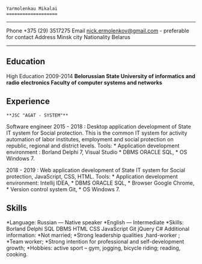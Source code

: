  	Yarmolenkau Mikalai
    ===================

-------------------     --------------------------------------------------------
Phone                        +375 (29) 3517275
Email                        nick.ermolenkov@gmail.com  - preferable for contact
Address                      Minsk city
Nationality                  Belarus
-------------------     --------------------------------------------------------

Education
---------
High Education
2009-2014	**Belorussian State University of informatics and radio**
            **electronics Faculty of computer systems and networks**


Experience
----------

	**JSC "AGAT - SYSTEM"**

Software engineer
2015 - 2018
:      Desktop application development of State IT system for Social protection. 
       This is the common IT system for activity automation of labor institutes,
	   employment and social protection on republic, regional and district levels.
       Tools:
         *	Application development environment : Borland Delphi 7, Visual Studio
         *	DBMS ORACLE SQL,
         *	ОS Windows 7.


2018 - 2019
:      Web application development of State IT system for Social protection, JavaScript, CSS, HTML.
       Tools:
          *	Application development environment: Intellij IDEA,
          *	DBMS ORACLE SQL,
          *	Browser Google Chrome,
          *	Version control system Git,
          *	ОS Windows 7.


	
Skills
----------
*Language:	Russian — Native speaker
*English — Intermediate 
*Skills:	Borland Delphi  SQL  DBMS  HTML  CSS  JavaScript  Git  jQuery  C#
Additional information:
*Not married;
*Strong leadership qualities ,hard-worker ;
*Team worker;
*Strong intention for professional and self-development growth;
*Hobbies: active sport – gym, jogging, bicycle riding; reading, cooking.

